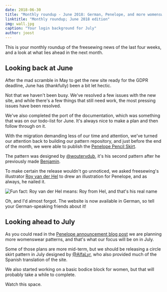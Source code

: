 ```yaml
---
date: 2018-06-30
title: "Monthly roundup - June 2018: German, Penelope, and more womenswear on the horizon"
linktitle: "Monthly roundup; June 2018 edition"
img: wall.jpg
caption: "Your login background for July"
author: joost
---
```


This is your monthly roundup of the freesewing news of the last four weeks, and a look at what lies ahead in the next month.

## Looking back at June

After the mad scramble in May to get the new site ready for the GDPR deadline, June has (thankfully) been a bit let hectic.

Not that we haven't been busy. We've resolved a few issues with the new site, and while there's a few things that still need work, the most pressing issues have been resolved.

We've also completed the port of the documentation, which was something that was on our todo-list for June. It's always nice to make a plan and then follow through on it.

With the migration demanding less of our time and attention, we've turned our attention back to building our pattern repository, and just before the end of the month, we were able to publish the [Penelope Pencil Skirt](/patterns/penelope).

The pattern was designed by [@woutervdub](/users/woutervdub), it's his second pattern after he previously made [Benjamin](/patterns/benjamin).

To make certain the release wouldn't go unnoticed, we asked freesewing's illustrator [Roy van der Hel](https://www.deviantart.com/royvdhel-art) to drew an illustration for Penelope, and as always, he nailed it.

![Fun fact: Roy van der Hel means: Roy from Hel, and that's his real name](penelope.jpg)

Oh, and I'd almost forgot. The website is now available in German, so tell your German-speaking friends about it!

## Looking ahead to July

As you could read in the [Penelope announcement blog post](/blog/announcing-penelope) we are planning more womenswear patterns, and that's what our focus will be on in July.

Some of those plans are more mid-term, but we should be releasing a circle skirt pattern in July designed by [@AlfaLyr](/users/alfalyr), who also provided much of the Spanish translation of the site.

We also started working on a basic bodice block for women, but that will probably take a while to complete.

Watch this space.
